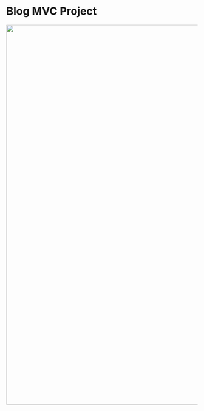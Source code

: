 # Blog MVC Project
<img src="https://github.com/meitarc/BlogMVCProject/blob/projectWithLogin/%E2%80%8F%E2%80%8Fblog.JPG" width="1000">
